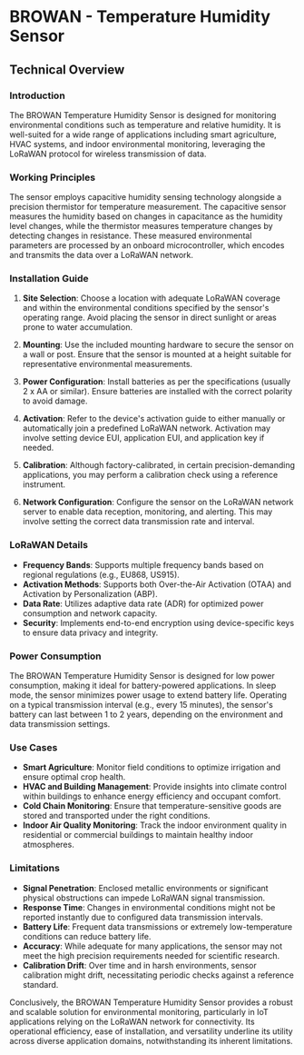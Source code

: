 # BROWAN - Temperature Humidity Sensor

## Technical Overview

### Introduction
The BROWAN Temperature Humidity Sensor is designed for monitoring environmental conditions such as temperature and relative humidity. It is well-suited for a wide range of applications including smart agriculture, HVAC systems, and indoor environmental monitoring, leveraging the LoRaWAN protocol for wireless transmission of data.

### Working Principles
The sensor employs capacitive humidity sensing technology alongside a precision thermistor for temperature measurement. The capacitive sensor measures the humidity based on changes in capacitance as the humidity level changes, while the thermistor measures temperature changes by detecting changes in resistance. These measured environmental parameters are processed by an onboard microcontroller, which encodes and transmits the data over a LoRaWAN network.

### Installation Guide

1. **Site Selection**: Choose a location with adequate LoRaWAN coverage and within the environmental conditions specified by the sensor's operating range. Avoid placing the sensor in direct sunlight or areas prone to water accumulation.

2. **Mounting**: Use the included mounting hardware to secure the sensor on a wall or post. Ensure that the sensor is mounted at a height suitable for representative environmental measurements.

3. **Power Configuration**: Install batteries as per the specifications (usually 2 x AA or similar). Ensure batteries are installed with the correct polarity to avoid damage.

4. **Activation**: Refer to the device's activation guide to either manually or automatically join a predefined LoRaWAN network. Activation may involve setting device EUI, application EUI, and application key if needed.

5. **Calibration**: Although factory-calibrated, in certain precision-demanding applications, you may perform a calibration check using a reference instrument.

6. **Network Configuration**: Configure the sensor on the LoRaWAN network server to enable data reception, monitoring, and alerting. This may involve setting the correct data transmission rate and interval.

### LoRaWAN Details

- **Frequency Bands**: Supports multiple frequency bands based on regional regulations (e.g., EU868, US915).
- **Activation Methods**: Supports both Over-the-Air Activation (OTAA) and Activation by Personalization (ABP).
- **Data Rate**: Utilizes adaptive data rate (ADR) for optimized power consumption and network capacity.
- **Security**: Implements end-to-end encryption using device-specific keys to ensure data privacy and integrity.

### Power Consumption

The BROWAN Temperature Humidity Sensor is designed for low power consumption, making it ideal for battery-powered applications. In sleep mode, the sensor minimizes power usage to extend battery life. Operating on a typical transmission interval (e.g., every 15 minutes), the sensor's battery can last between 1 to 2 years, depending on the environment and data transmission settings.

### Use Cases

- **Smart Agriculture**: Monitor field conditions to optimize irrigation and ensure optimal crop health.
- **HVAC and Building Management**: Provide insights into climate control within buildings to enhance energy efficiency and occupant comfort.
- **Cold Chain Monitoring**: Ensure that temperature-sensitive goods are stored and transported under the right conditions.
- **Indoor Air Quality Monitoring**: Track the indoor environment quality in residential or commercial buildings to maintain healthy indoor atmospheres.

### Limitations

- **Signal Penetration**: Enclosed metallic environments or significant physical obstructions can impede LoRaWAN signal transmission.
- **Response Time**: Changes in environmental conditions might not be reported instantly due to configured data transmission intervals.
- **Battery Life**: Frequent data transmissions or extremely low-temperature conditions can reduce battery life.
- **Accuracy**: While adequate for many applications, the sensor may not meet the high precision requirements needed for scientific research.
- **Calibration Drift**: Over time and in harsh environments, sensor calibration might drift, necessitating periodic checks against a reference standard.

Conclusively, the BROWAN Temperature Humidity Sensor provides a robust and scalable solution for environmental monitoring, particularly in IoT applications relying on the LoRaWAN network for connectivity. Its operational efficiency, ease of installation, and versatility underline its utility across diverse application domains, notwithstanding its inherent limitations.